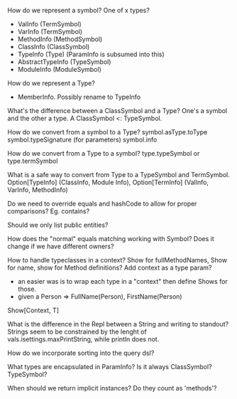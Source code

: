 How do we represent a symbol?
 One of x types?
 - ValInfo (TermSymbol)
 - VarInfo (TermSymbol)
 - MethodInfo (MethodSymbol)
 - ClassInfo (ClassSymbol)
 - TypeInfo (Type) (ParamInfo is subsumed into this)
 - AbstractTypeInfo (TypeSymbol)
 - ModuleInfo (ModuleSymbol)

How do we represent a Type?
- MemberInfo. Possibly rename to TypeInfo

What's the difference between a ClassSymbol and a Type?
 One's a symbol and the other a type. A ClassSymbol <: TypeSymbol.

How do we convert from a symbol to a Type?
symbol.asType.toType
symbol.typeSignature (for parameters)
symbol.info

How do we convert from a Type to a symbol?
type.typeSymbol or
type.termSymbol

What is a safe way to convert from Type to a TypeSymbol and TermSymbol.
Option[TypeInfo] (ClassInfo, Module Info), Option[TermInfo] (ValInfo, VarInfo, MethodInfo)

Do we need to override equals and hashCode to allow for proper comparisons? Eg. contains?

Should we only list public entities?

How does the "normal" equals matching working with Symbol? Does it change if we have different owners?

How to handle typeclasses in a context? Show for fullMethodNames, Show for name, show for Method definitions? Add context as a type param?
 - an easier was is to wrap each type in a "context" then define Shows for those.
 - given a Person => FullName(Person), FirstName(Person)

Show[Context, T]

What is the difference in the Repl between a String and writing to standout?
 Strings seem to be constrained by the lenght of vals.isettings.maxPrintString, while println does not.

How do we incorporate sorting into the query dsl?

What types are encapsulated in ParamInfo? Is it always ClassSymbol? TypeSymbol?

When should we return implicit instances? Do they count as 'methods'?